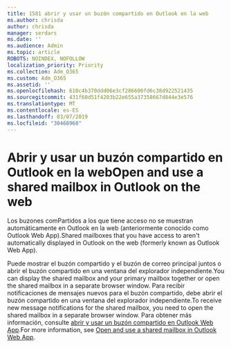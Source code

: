 ```yaml
---
title: 1581 abrir y usar un buzón compartido en Outlook en la web
ms.author: chrisda
author: chrisda
manager: serdars
ms.date: ''
ms.audience: Admin
ms.topic: article
ROBOTS: NOINDEX, NOFOLLOW
localization_priority: Priority
ms.collection: Adm_O365
ms.custom: Adm_O365
ms.assetid: ''
ms.openlocfilehash: 610c4b370ddd06e3cf286600fd6c38d922521435
ms.sourcegitcommit: 431f60d51f4203b22e655a37358667d844e3e576
ms.translationtype: MT
ms.contentlocale: es-ES
ms.lasthandoff: 03/07/2019
ms.locfileid: "30468968"
---
```

# <a name="open-and-use-a-shared-mailbox-in-outlook-on-the-web"></a><span data-ttu-id="45258-102">Abrir y usar un buzón compartido en Outlook en la web</span><span class="sxs-lookup"><span data-stu-id="45258-102">Open and use a shared mailbox in Outlook on the web</span></span>

<span data-ttu-id="45258-103">Los buzones comPartidos a los que tiene acceso no se muestran automáticamente en Outlook en la web (anteriormente conocido como Outlook Web App).</span><span class="sxs-lookup"><span data-stu-id="45258-103">Shared mailboxes that you have access to aren't automatically displayed in Outlook on the web (formerly known as Outlook Web App).</span></span>

<span data-ttu-id="45258-104">Puede mostrar el buzón compartido y el buzón de correo principal juntos o abrir el buzón compartido en una ventana del explorador independiente.</span><span class="sxs-lookup"><span data-stu-id="45258-104">You can display the shared mailbox and your primary mailbox together or open the shared mailbox in a separate browser window.</span></span> <span data-ttu-id="45258-105">Para recibir notificaciones de mensajes nuevos para el buzón compartido, debe abrir el buzón compartido en una ventana del explorador independiente.</span><span class="sxs-lookup"><span data-stu-id="45258-105">To receive new message notifications for the shared mailbox, you need to open the shared mailbox in a separate browser window.</span></span> <span data-ttu-id="45258-106">Para obtener más información, consulte [abrir y usar un buzón compartido en Outlook Web App](https://support.office.com/article/BC127866-42BE-4DE7-92AE-1EF2F787FD5C).</span><span class="sxs-lookup"><span data-stu-id="45258-106">For more information, see [Open and use a shared mailbox in Outlook Web App](https://support.office.com/article/BC127866-42BE-4DE7-92AE-1EF2F787FD5C).</span></span>